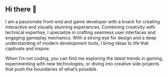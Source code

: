 ## Hi there 👋

<!--
**mecnieri/mecnieri** is a ✨ _special_ ✨ repository because its `README.md` (this file) appears on your GitHub profile.

Here are some ideas to get you started:

- 🔭 I’m currently working on ...
- 🌱 I’m currently learning ...
- 👯 I’m looking to collaborate on ...
- 🤔 I’m looking for help with ...
- 💬 Ask me about ...
- 📫 How to reach me: ...
- 😄 Pronouns: ...
- ⚡ Fun fact: ...
-->

I am a passionate front-end and game developer with a knack for creating interactive and visually stunning experiences. Combining creativity with technical expertise, I specialize in crafting seamless user interfaces and engaging gameplay mechanics. With a strong eye for design and a deep understanding of modern development tools, I bring ideas to life that captivate and inspire.

When I’m not coding, you can find me exploring the latest trends in gaming, experimenting with new technologies, or diving into creative side projects that push the boundaries of what’s possible.

